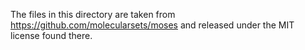 The files in this directory are taken from https://github.com/molecularsets/moses and released under the MIT license found there.